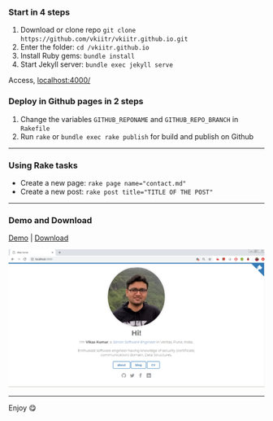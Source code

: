 
### Start in 4 steps

1. Download or clone repo `git clone https://github.com/vkiitr/vkiitr.github.io.git`
2. Enter the folder: `cd /vkiitr.github.io`
3. Install Ruby gems: `bundle install`
4. Start Jekyll server: `bundle exec jekyll serve`

Access, [localhost:4000/](http://localhost:4000/)

### Deploy in Github pages in 2 steps

1. Change the variables `GITHUB_REPONAME` and `GITHUB_REPO_BRANCH` in `Rakefile`
2. Run `rake` or `bundle exec rake publish` for build and publish on Github

---

### Using Rake tasks

* Create a new page: `rake page name="contact.md"`
* Create a new post: `rake post title="TITLE OF THE POST"`

---

### Demo and Download

[Demo](https://vkiitr.github.io/)
| [Download](https://github.com/vkiitr/vkiitr.github.io/archive/master.zip)

![Preview](/screenshot.png)

---

Enjoy :yum:
